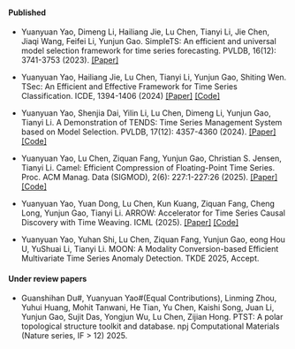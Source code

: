#### Published

- Yuanyuan Yao, Dimeng Li, Hailiang Jie, Lu Chen, Tianyi Li, Jie Chen, Jiaqi Wang, Feifei Li, Yunjun Gao. SimpleTS: An efficient and universal model selection framework for time series forecasting. PVLDB, 16(12): 3741-3753 (2023). [[Paper]](https://dl.acm.org/doi/pdf/10.14778/3611540.3611561)

- Yuanyuan Yao, Hailiang Jie, Lu Chen, Tianyi Li, Yunjun Gao, Shiting Wen. TSec: An Efficient and Effective Framework for Time Series Classification. ICDE, 1394-1406 (2024) [[Paper]](https://ieeexplore.ieee.org/stamp/stamp.jsp?tp=&arnumber=10597818) [[Code]](https://github.com/ZJU-DAILY/TSec)

- Yuanyuan Yao, Shenjia Dai, Yilin Li, Lu Chen, Dimeng Li,  Yunjun Gao, Tianyi Li. A Demonstration of TENDS: Time Series Management System based on Model Selection. PVLDB, 17(12): 4357-4360 (2024). [[Paper]](https://www.vldb.org/pvldb/vol17/p4357-chen.pdf) [[Code]](https://github.com/yoyo185644/TENDS)

- Yuanyuan Yao, Lu Chen, Ziquan Fang, Yunjun Gao, Christian S. Jensen, Tianyi Li. Camel: Efficient Compression of Floating-Point Time Series. Proc. ACM Manag. Data (SIGMOD), 2(6): 227:1-227:26 (2025). [[Paper]](https://dl.acm.org/doi/10.1145/3698802) [[Code]](https://github.com/yoyo185644/Camel)

- Yuanyuan Yao, Yuan Dong, Lu Chen, Kun Kuang, Ziquan Fang, Cheng Long, Yunjun Gao, Tianyi Li. ARROW: Accelerator for Time Series Causal Discovery with Time Weaving. ICML (2025). [[Paper]](https://icml.cc/virtual/2025/poster/46084) [[Code]](https://github.com/XiangguanMu/arrow)

- Yuanyuan Yao, Yuhan Shi, Lu Chen, Ziquan Fang, Yunjun Gao, eong Hou U, YuShuai Li, Tianyi Li. MOON: A Modality Conversion-based Efficient Multivariate Time Series Anomaly Detection. TKDE 2025, Accept.


#### Under review papers

- Guanshihan Du#, Yuanyuan Yao#(Equal Contributions), Linming Zhou, Yuhui Huang, Mohit Tanwani, He Tian, Yu Chen, Kaishi Song, Juan Li, Yunjun Gao, Sujit Das, Yongjun Wu, Lu Chen, Zijian Hong. PTST: A polar topological structure toolkit and database. npj Computational Materials (Nature series, IF $>$ 12) 2025.